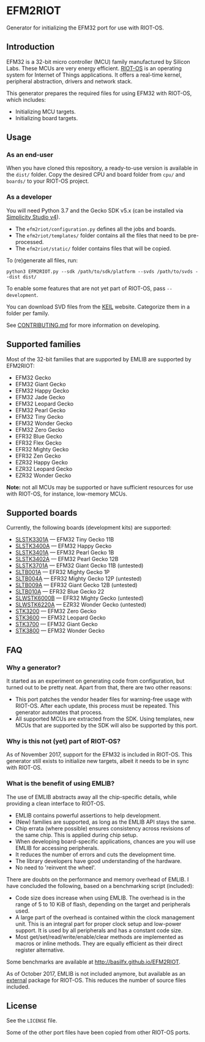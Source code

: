 # EFM2RIOT
Generator for initializing the EFM32 port for use with RIOT-OS.

## Introduction
EFM32 is a 32-bit micro controller (MCU) family manufactured by Silicon Labs.
These MCUs are very energy efficient. [RIOT-OS](http://www.riot-os.org/) is an
operating system for Internet of Things applications. It offers a real-time
kernel, peripheral abstraction, drivers and network stack.

This generator prepares the required files for using EFM32 with RIOT-OS, which
includes:

* Initializing MCU targets.
* Initializing board targets.

## Usage

### As an end-user
When you have cloned this repository, a ready-to-use version is available in
the `dist/` folder. Copy the desired CPU and board folder from `cpu/` and
`boards/` to your RIOT-OS project.

### As a developer
You will need Python 3.7 and the Gecko SDK v5.x (can be installed via
[Simplicity Studio v4](https://www.silabs.com/products/development-tools/software/simplicity-studio)).

* The `efm2riot/configuration.py` defines all the jobs and boards.
* The `efm2riot/templates/` folder contains all the files that need to be
  pre-processed.
* The `efm2riot/static/` folder contains files that will be copied.

To (re)generate all files, run:

```
python3 EFM2RIOT.py --sdk /path/to/sdk/platform --svds /path/to/svds --dist dist/
```

To enable some features that are not yet part of RIOT-OS, pass `--development`.

You can download SVD files from the [KEIL](keil.com/dd2/) website. Categorize
them in a folder per family.

See [CONTRIBUTING.md](CONTRIBUTING.md) for more information on developing.

## Supported families
Most of the 32-bit families that are supported by EMLIB are supported by
EFM2RIOT:

* EFM32 Gecko
* EFM32 Giant Gecko
* EFM32 Happy Gecko
* EFM32 Jade Gecko
* EFM32 Leopard Gecko
* EFM32 Pearl Gecko
* EFM32 Tiny Gecko
* EFM32 Wonder Gecko
* EFM32 Zero Gecko
* EFR32 Blue Gecko
* EFR32 Flex Gecko
* EFR32 Mighty Gecko
* EFR32 Zen Gecko
* EZR32 Happy Gecko
* EZR32 Leopard Gecko
* EZR32 Wonder Gecko

**Note:** not all MCUs may be supported or have sufficient resources for use
with RIOT-OS, for instance, low-memory MCUs.

## Supported boards
Currently, the following boards (development kits) are supported:

* [SLSTK3301A](dist/doc/slstk3301a) &mdash; EFM32 Tiny Gecko 11B
* [SLSTK3400A](dist/doc/slstk3400a) &mdash; EFM32 Happy Gecko
* [SLSTK3401A](dist/doc/slstk3401a) &mdash; EFM32 Pearl Gecko 1B
* [SLSTK3402A](dist/doc/slstk3402a) &mdash; EFM32 Pearl Gecko 12B
* [SLSTK3701A](dist/doc/slstk3701a) &mdash; EFM32 Giant Gecko 11B (untested)
* [SLTB001A](dist/doc/sltb001a) &mdash; EFR32 Mighty Gecko 1P
* [SLTB004A](dist/doc/sltb004a) &mdash; EFR32 Mighty Gecko 12P (untested)
* [SLTB009A](dist/doc/sltb009a) &mdash; EFR32 Giant Gecko 12B (untested)
* [SLTB010A](dist/doc/sltb010a) &mdash; EFR32 Blue Gecko 22
* [SLWSTK6000B](dist/doc/slwstk6000b) &mdash; EFR32 Mighty Gecko (untested)
* [SLWSTK6220A](dist/doc/slwstk6220a) &mdash; EZR32 Wonder Gecko (untested)
* [STK3200](dist/doc/stk3200) &mdash; EFM32 Zero Gecko
* [STK3600](dist/doc/stk3600) &mdash; EFM32 Leopard Gecko
* [STK3700](dist/doc/stk3700) &mdash; EFM32 Giant Gecko
* [STK3800](dist/doc/stk3800) &mdash; EFM32 Wonder Gecko

## FAQ

### Why a generator?
It started as an experiment on generating code from configuration, but turned
out to be pretty neat. Apart from that, there are two other reasons:

* This port patches the vendor header files for warning-free usage with
  RIOT-OS. After each update, this process must be repeated. This generator
  automates that process.
* All supported MCUs are extracted from the SDK. Using templates, new MCUs that
  are supported by the SDK will also be supported by this port.

### Why is this not (yet) part of RIOT-OS?
As of November 2017, support for the EFM32 is included in RIOT-OS. This
generator still exists to initialize new targets, albeit it needs to be in
sync with RIOT-OS.

### What is the benefit of using EMLIB?
The use of EMLIB abstracts away all the chip-specific details, while providing
a clean interface to RIOT-OS.

* EMLIB contains powerful assertions to help development.
* (New) families are supported, as long as the EMLIB API stays the same.
* Chip errata (where possible) ensures consistency across revisions of the same
  chip. This is applied during chip setup.
* When developing board-specific applications, chances are you will use EMLIB
  for accessing peripherals.
* It reduces the number of errors and cuts the development time.
* The library developers have good understanding of the hardware.
* No need to 'reinvent the wheel'.

There are doubts on the performance and memory overhead of EMLIB. I have
concluded the following, based on a benchmarking script (included):

* Code size does increase when using EMLIB. The overhead is in the range of 5
  to 10 KiB of flash, depending on the target and peripherals used.
* A large part of the overhead is contained within the clock management unit.
  This is an integral part for proper clock setup and low-power support. It is
  used by all peripherals and has a constant code size.
* Most get/set/read/write/enable/clear methods are implemented as macros or
  inline methods. They are equally efficient as their direct register
  alternative.

Some benchmarks are available at http://basilfx.github.io/EFM2RIOT.

As of October 2017, EMLIB is not included anymore, but available as an
[external](https://github.com/basilfx/RIOT-gecko-sdk) package for RIOT-OS. This
reduces the number of source files included.

## License
See the `LICENSE` file.

Some of the other port files have been copied from other RIOT-OS ports.
